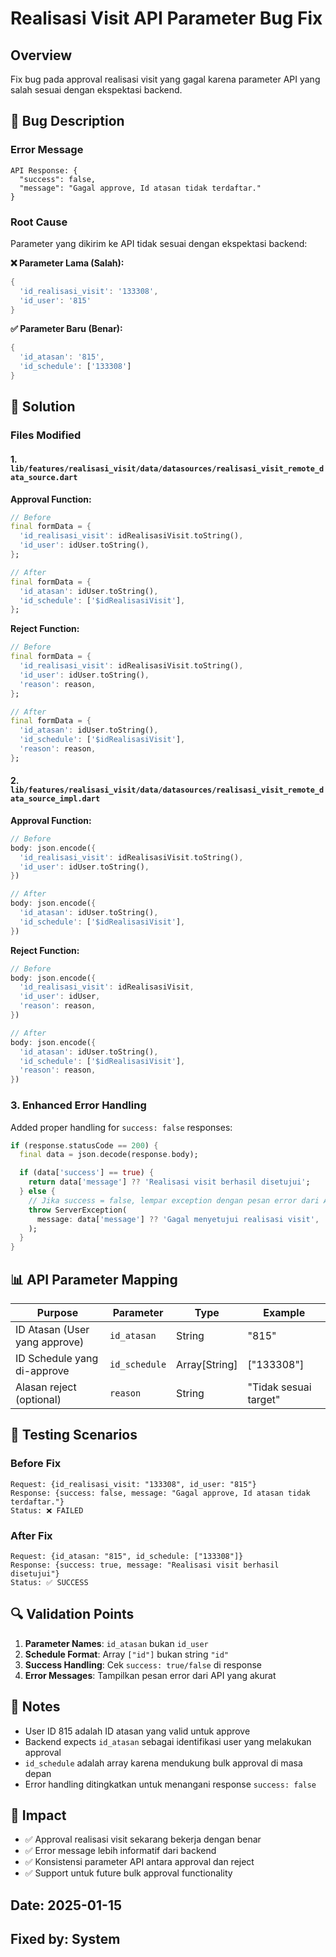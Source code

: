 # Realisasi Visit API Parameter Bug Fix

## Overview

Fix bug pada approval realisasi visit yang gagal karena parameter API yang salah sesuai dengan ekspektasi backend.

## 🐛 **Bug Description**

### Error Message

```
API Response: {
  "success": false,
  "message": "Gagal approve, Id atasan tidak terdaftar."
}
```

### Root Cause

Parameter yang dikirim ke API tidak sesuai dengan ekspektasi backend:

**❌ Parameter Lama (Salah):**

```dart
{
  'id_realisasi_visit': '133308',
  'id_user': '815'
}
```

**✅ Parameter Baru (Benar):**

```dart
{
  'id_atasan': '815',
  'id_schedule': ['133308']
}
```

## 🔧 **Solution**

### Files Modified

#### 1. `lib/features/realisasi_visit/data/datasources/realisasi_visit_remote_data_source.dart`

**Approval Function:**

```dart
// Before
final formData = {
  'id_realisasi_visit': idRealisasiVisit.toString(),
  'id_user': idUser.toString(),
};

// After
final formData = {
  'id_atasan': idUser.toString(),
  'id_schedule': ['$idRealisasiVisit'],
};
```

**Reject Function:**

```dart
// Before
final formData = {
  'id_realisasi_visit': idRealisasiVisit.toString(),
  'id_user': idUser.toString(),
  'reason': reason,
};

// After
final formData = {
  'id_atasan': idUser.toString(),
  'id_schedule': ['$idRealisasiVisit'],
  'reason': reason,
};
```

#### 2. `lib/features/realisasi_visit/data/datasources/realisasi_visit_remote_data_source_impl.dart`

**Approval Function:**

```dart
// Before
body: json.encode({
  'id_realisasi_visit': idRealisasiVisit.toString(),
  'id_user': idUser.toString(),
})

// After
body: json.encode({
  'id_atasan': idUser.toString(),
  'id_schedule': ['$idRealisasiVisit'],
})
```

**Reject Function:**

```dart
// Before
body: json.encode({
  'id_realisasi_visit': idRealisasiVisit,
  'id_user': idUser,
  'reason': reason,
})

// After
body: json.encode({
  'id_atasan': idUser.toString(),
  'id_schedule': ['$idRealisasiVisit'],
  'reason': reason,
})
```

### 3. Enhanced Error Handling

Added proper handling for `success: false` responses:

```dart
if (response.statusCode == 200) {
  final data = json.decode(response.body);

  if (data['success'] == true) {
    return data['message'] ?? 'Realisasi visit berhasil disetujui';
  } else {
    // Jika success = false, lempar exception dengan pesan error dari API
    throw ServerException(
      message: data['message'] ?? 'Gagal menyetujui realisasi visit',
    );
  }
}
```

## 📊 **API Parameter Mapping**

| Purpose                       | Parameter     | Type          | Example               |
| ----------------------------- | ------------- | ------------- | --------------------- |
| ID Atasan (User yang approve) | `id_atasan`   | String        | "815"                 |
| ID Schedule yang di-approve   | `id_schedule` | Array[String] | ["133308"]            |
| Alasan reject (optional)      | `reason`      | String        | "Tidak sesuai target" |

## 🧪 **Testing Scenarios**

### Before Fix

```
Request: {id_realisasi_visit: "133308", id_user: "815"}
Response: {success: false, message: "Gagal approve, Id atasan tidak terdaftar."}
Status: ❌ FAILED
```

### After Fix

```
Request: {id_atasan: "815", id_schedule: ["133308"]}
Response: {success: true, message: "Realisasi visit berhasil disetujui"}
Status: ✅ SUCCESS
```

## 🔍 **Validation Points**

1. **Parameter Names**: `id_atasan` bukan `id_user`
2. **Schedule Format**: Array `["id"]` bukan string `"id"`
3. **Success Handling**: Cek `success: true/false` di response
4. **Error Messages**: Tampilkan pesan error dari API yang akurat

## 📝 **Notes**

- User ID 815 adalah ID atasan yang valid untuk approve
- Backend expects `id_atasan` sebagai identifikasi user yang melakukan approval
- `id_schedule` adalah array karena mendukung bulk approval di masa depan
- Error handling ditingkatkan untuk menangani response `success: false`

## 🎯 **Impact**

- ✅ Approval realisasi visit sekarang bekerja dengan benar
- ✅ Error message lebih informatif dari backend
- ✅ Konsistensi parameter API antara approval dan reject
- ✅ Support untuk future bulk approval functionality

## Date: 2025-01-15

## Fixed by: System
